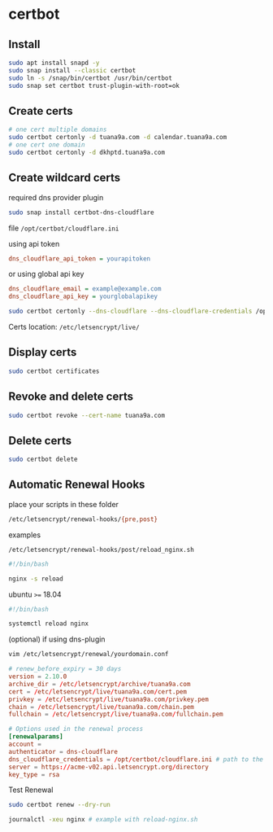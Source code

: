 # certbot

## Install

```bash
sudo apt install snapd -y
sudo snap install --classic certbot
sudo ln -s /snap/bin/certbot /usr/bin/certbot
sudo snap set certbot trust-plugin-with-root=ok
```

## Create certs

```bash
# one cert multiple domains
sudo certbot certonly -d tuana9a.com -d calendar.tuana9a.com
# one cert one domain
sudo certbot certonly -d dkhptd.tuana9a.com
```

## Create wildcard certs

required dns provider plugin

```bash
sudo snap install certbot-dns-cloudflare
```

file `/opt/certbot/cloudflare.ini`

using api token

```ini
dns_cloudflare_api_token = yourapitoken
```

or using global api key

```ini
dns_cloudflare_email = example@example.com
dns_cloudflare_api_key = yourglobalapikey
```

```bash
sudo certbot certonly --dns-cloudflare --dns-cloudflare-credentials /opt/certbot/cloudflare.ini -d tuana9a.com -d *.tuana9a.com
```

Certs location: `/etc/letsencrypt/live/`

## Display certs

```bash
sudo certbot certificates
```

## Revoke and delete certs

```bash
sudo certbot revoke --cert-name tuana9a.com
```

## Delete certs

```bash
sudo certbot delete
```

## Automatic Renewal Hooks

place your scripts in these folder

```bash
/etc/letsencrypt/renewal-hooks/{pre,post}
```

examples

`/etc/letsencrypt/renewal-hooks/post/reload_nginx.sh`

```bash
#!/bin/bash

nginx -s reload
```

ubuntu `>=` 18.04

```bash
#!/bin/bash

systemctl reload nginx
```

(optional) if using dns-plugin

```bash
vim /etc/letsencrypt/renewal/yourdomain.conf
```

```conf
# renew_before_expiry = 30 days
version = 2.10.0
archive_dir = /etc/letsencrypt/archive/tuana9a.com
cert = /etc/letsencrypt/live/tuana9a.com/cert.pem
privkey = /etc/letsencrypt/live/tuana9a.com/privkey.pem
chain = /etc/letsencrypt/live/tuana9a.com/chain.pem
fullchain = /etc/letsencrypt/live/tuana9a.com/fullchain.pem

# Options used in the renewal process
[renewalparams]
account =
authenticator = dns-cloudflare
dns_cloudflare_credentials = /opt/certbot/cloudflare.ini # path to the dns config
server = https://acme-v02.api.letsencrypt.org/directory
key_type = rsa
```

Test Renewal

```bash
sudo certbot renew --dry-run
```

```bash
journalctl -xeu nginx # example with reload-nginx.sh
```
